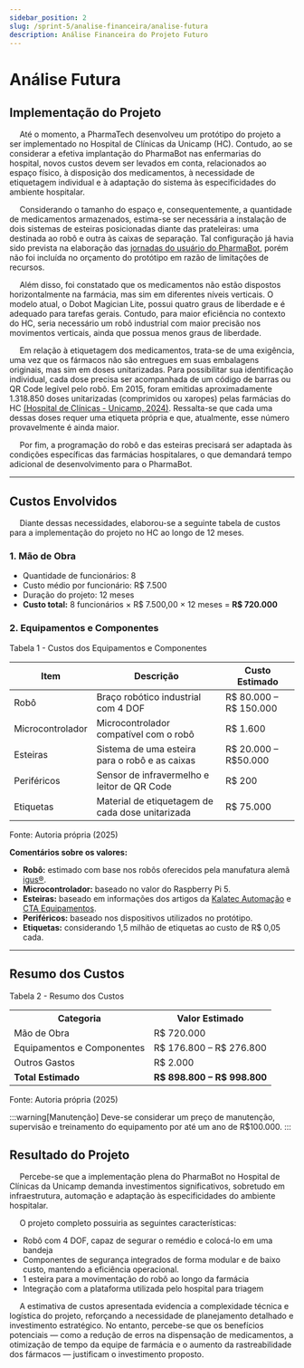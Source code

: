 ```yaml
---
sidebar_position: 2
slug: /sprint-5/analise-financeira/analise-futura
description: Análise Financeira do Projeto Futuro
---
```


# Análise Futura

## Implementação do Projeto

&emsp; Até o momento, a PharmaTech desenvolveu um protótipo do projeto a ser implementado no Hospital de Clínicas da Unicamp (HC). Contudo, ao se considerar a efetiva implantação do PharmaBot nas enfermarias do hospital, novos custos devem ser levados em conta, relacionados ao espaço físico, à disposição dos medicamentos, à necessidade de etiquetagem individual e à adaptação do sistema às especificidades do ambiente hospitalar.

&emsp; Considerando o tamanho do espaço e, consequentemente, a quantidade de medicamentos armazenados, estima-se ser necessária a instalação de dois sistemas de esteiras posicionadas diante das prateleiras: uma destinada ao robô e outra às caixas de separação. Tal configuração já havia sido prevista na elaboração das [jornadas do usuário do PharmaBot](../../Sprint-1/UX/jornada-do-usuario.md), porém não foi incluída no orçamento do protótipo em razão de limitações de recursos.

&emsp; Além disso, foi constatado que os medicamentos não estão dispostos horizontalmente na farmácia, mas sim em diferentes níveis verticais. O modelo atual, o Dobot Magician Lite, possui quatro graus de liberdade e é adequado para tarefas gerais. Contudo, para maior eficiência no contexto do HC, seria necessário um robô industrial com maior precisão nos movimentos verticais, ainda que possua menos graus de liberdade.

&emsp; Em relação à etiquetagem dos medicamentos, trata-se de uma exigência, uma vez que os fármacos não são entregues em suas embalagens originais, mas sim em doses unitarizadas. Para possibilitar sua identificação individual, cada dose precisa ser acompanhada de um código de barras ou QR Code legível pelo robô. Em 2015, foram emitidas aproximadamente 1.318.850 doses unitarizadas (comprimidos ou xaropes) pelas farmácias do HC [(Hospital de Clínicas - Unicamp, 2024)](../referencias.md). Ressalta-se que cada uma dessas doses requer uma etiqueta própria e que, atualmente, esse número provavelmente é ainda maior.

&emsp; Por fim, a programação do robô e das esteiras precisará ser adaptada às condições específicas das farmácias hospitalares, o que demandará tempo adicional de desenvolvimento para o PharmaBot.

---

## Custos Envolvidos

&emsp; Diante dessas necessidades, elaborou-se a seguinte tabela de custos para a implementação do projeto no HC ao longo de 12 meses.

### 1. Mão de Obra

- Quantidade de funcionários: 8  
- Custo médio por funcionário: R$ 7.500  
- Duração do projeto: 12 meses  
- **Custo total:** 8 funcionários × R$ 7.500,00 × 12 meses = **R$ 720.000**

### 2. Equipamentos e Componentes

<p style={{textAlign: 'center'}}>Tabela 1 - Custos dos Equipamentos e Componentes</p>

| Item              | Descrição                                                      | Custo Estimado         |
|-------------------|----------------------------------------------------------------|-------------------------|
| Robô              | Braço robótico industrial com 4 DOF           | R$ 80.000 – R$ 150.000  |
| Microcontrolador  | Microcontrolador compatível com o robô                         | R$ 1.600                |
| Esteiras          | Sistema de uma esteira para o robô e as caixas               | R$ 20.000 – R$50.000  |
| Periféricos       | Sensor de infravermelho e leitor de QR Code                    | R$ 200                  |
| Etiquetas         | Material de etiquetagem de cada dose unitarizada              | R$ 75.000               |

<p style={{textAlign: 'center'}}>Fonte: Autoria própria (2025)</p>

**Comentários sobre os valores:**

- **Robô:** estimado com base nos robôs oferecidos pela manufatura alemã [igus®](https://www.igus.com.br/robolink/robot-arms).
- **Microcontrolador:** baseado no valor do Raspberry Pi 5.
- **Esteiras:** baseado em informações dos artigos da [Kalatec Automação](../referencias.md) e [CTA Equipamentos](../referencias.md).
- **Periféricos:** baseado nos dispositivos utilizados no protótipo.
- **Etiquetas:** considerando 1,5 milhão de etiquetas ao custo de R$ 0,05 cada.

---

## Resumo dos Custos

<p style={{textAlign: 'center'}}>Tabela 2 - Resumo dos Custos</p>

<div style={{ display: 'flex', justifyContent: 'center' }}>

<table>
    <tr>
      <th>Categoria</th>
      <th>Valor Estimado</th>
    </tr>
    <tr>
      <td>Mão de Obra</td>
      <td>R$ 720.000</td>
    </tr>
    <tr>
      <td>Equipamentos e Componentes</td>
      <td>R$ 176.800 – R$ 276.800</td>
    </tr>
    <tr>
      <td>Outros Gastos</td>
      <td>R$ 2.000</td>
    </tr>
    <tr>
      <td><strong>Total Estimado</strong></td>
      <td><strong>R$ 898.800 – R$ 998.800</strong></td>
    </tr>
  </table>

</div>

<p style={{textAlign: 'center'}}>Fonte: Autoria própria (2025)</p>

:::warning[Manutenção]
Deve-se considerar um preço de manutenção, supervisão e treinamento do equipamento por até um ano de R$100.000.
:::

## Resultado do Projeto

&emsp; Percebe-se que a implementação plena do PharmaBot no Hospital de Clínicas da Unicamp demanda investimentos significativos, sobretudo em infraestrutura, automação e adaptação às especificidades do ambiente hospitalar.

&emsp; O projeto completo possuiria as seguintes características:
- Robô com 4 DOF, capaz de segurar o remédio e colocá-lo em uma bandeja
- Componentes de segurança integrados de forma modular e de baixo custo, mantendo a eficiência operacional.
- 1 esteira para a movimentação do robô ao longo da farmácia
- Integração com a plataforma utilizada pelo hospital para triagem

&emsp; A estimativa de custos apresentada evidencia a complexidade técnica e logística do projeto, reforçando a necessidade de planejamento detalhado e investimento estratégico. No entanto, percebe-se que os benefícios potenciais — como a redução de erros na dispensação de medicamentos, a otimização de tempo da equipe de farmácia e o aumento da rastreabilidade dos fármacos — justificam o investimento proposto.